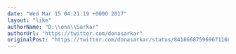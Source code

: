 ```yaml
---
date: "Wed Mar 15 04:21:19 +0000 2017"
layout: "like"
authorName: "D:\\ona\\Sarkar"
authorUrl: "https://twitter.com/donasarkar"
originalPost: "https://twitter.com/donasarkar/status/841866875969671168"
---
```

